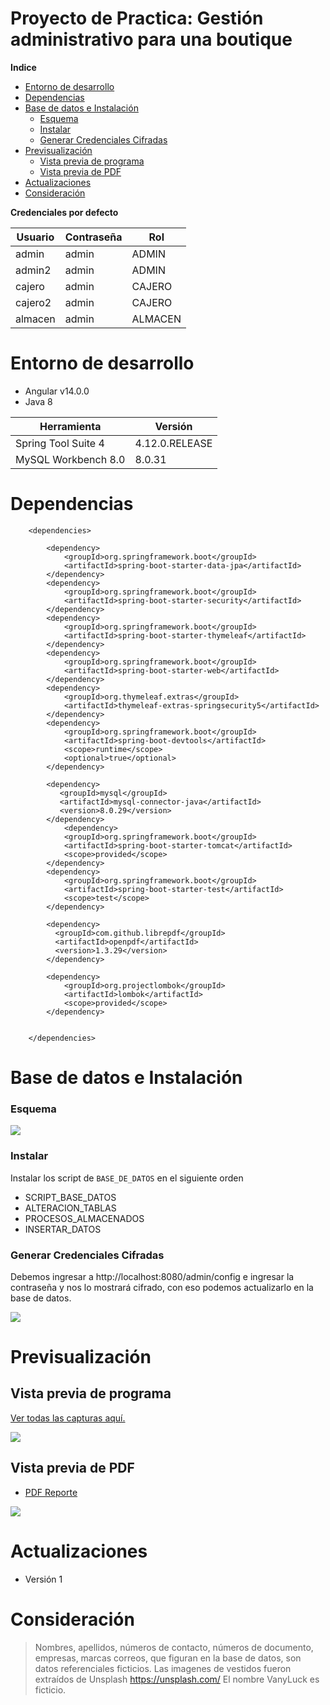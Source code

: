 # Proyecto de Practica: Gestión administrativo para una boutique

**Indice**

* [Entorno de desarrollo](#entorno-de-desarrollo)
* [Dependencias](#dependencias)
* [Base de datos e Instalación](#base-de-datos-e-instalación)
    - [Esquema](#esquema)
    - [Instalar](#instalar)
    - [Generar Credenciales Cifradas](#generar-credenciales-cifradas)
* [Previsualización](#previsualización)
    - [Vista previa de programa](#vista-previa-de-programa)
    - [Vista previa de PDF](#vista-previa-de-pdf)
* [Actualizaciones](#actualizaciones)
* [Consideración](#consideración)


**Credenciales por defecto**

| Usuario | Contraseña | Rol |
| ------------ | ------------ | ------------ | 
| admin | admin | ADMIN |
| admin2 | admin | ADMIN |
| cajero | admin | CAJERO |
| cajero2 | admin | CAJERO |
| almacen | admin | ALMACEN |


# Entorno de desarrollo

- Angular v14.0.0
- Java 8


| Herramienta | Versión |
| ------------ | ------------ | 
|  Spring Tool Suite 4  | 4.12.0.RELEASE |
| MySQL Workbench 8.0 | 8.0.31 |



# Dependencias

```
	<dependencies>
	
		<dependency>
			<groupId>org.springframework.boot</groupId>
			<artifactId>spring-boot-starter-data-jpa</artifactId>
		</dependency>
		<dependency>
			<groupId>org.springframework.boot</groupId>
			<artifactId>spring-boot-starter-security</artifactId>
		</dependency>
		<dependency>
			<groupId>org.springframework.boot</groupId>
			<artifactId>spring-boot-starter-thymeleaf</artifactId>
		</dependency>
		<dependency>
			<groupId>org.springframework.boot</groupId>
			<artifactId>spring-boot-starter-web</artifactId>
		</dependency>
		<dependency>
			<groupId>org.thymeleaf.extras</groupId>
			<artifactId>thymeleaf-extras-springsecurity5</artifactId>
		</dependency>	
		<dependency>
			<groupId>org.springframework.boot</groupId>
			<artifactId>spring-boot-devtools</artifactId>
			<scope>runtime</scope>
			<optional>true</optional>
		</dependency>	

	    <dependency>
	       <groupId>mysql</groupId>
	       <artifactId>mysql-connector-java</artifactId>
	       <version>8.0.29</version>
	    </dependency>
    		<dependency>
			<groupId>org.springframework.boot</groupId>
			<artifactId>spring-boot-starter-tomcat</artifactId>
			<scope>provided</scope>
		</dependency>
		<dependency>
			<groupId>org.springframework.boot</groupId>
			<artifactId>spring-boot-starter-test</artifactId>
			<scope>test</scope>
		</dependency>
		        
        <dependency>
		  <groupId>com.github.librepdf</groupId>
		  <artifactId>openpdf</artifactId>
		  <version>1.3.29</version>
		</dependency>
		
		<dependency>
			<groupId>org.projectlombok</groupId>
			<artifactId>lombok</artifactId>
			<scope>provided</scope>
		</dependency>
		
		
	</dependencies>
```



# Base de datos e Instalación

### Esquema

![](https://i.postimg.cc/gdcmNwp3/data-vanyluck.png)

### Instalar

Instalar los script de `BASE_DE_DATOS` en el siguiente orden

* SCRIPT_BASE_DATOS
* ALTERACION_TABLAS
* PROCESOS_ALMACENADOS
* INSERTAR_DATOS

### Generar Credenciales Cifradas

Debemos ingresar a http://localhost:8080/admin/config e ingresar la contraseña y nos lo mostrará cifrado, con eso podemos actualizarlo en la base de datos.


 ![](https://i.postimg.cc/hSbR0n3C/img-8.png) 



# Previsualización

## Vista previa de programa

[Ver todas las capturas aquí.](https://drive.google.com/drive/folders/14NQ0OrYtI6IAaRkwnCwt4LxmpDzzHXYs?usp=drive_link "Ver todas las capturas aquí.")

 ![](https://i.postimg.cc/hg0RmK7h/img-5.png) 


## Vista previa de PDF


- [PDF Reporte](https://drive.google.com/file/d/1ClQWHereeEddy5rlXOE2dhy1fFhHZC8Z/view?usp=drive_link "PDF Reporte")

![](https://i.postimg.cc/QCWhM9Dp/reporte.jpg) 


# Actualizaciones

- Versión 1

# Consideración
> Nombres, apellidos, números de contacto, números de documento, empresas, marcas correos, que figuran en la base de datos, son datos referenciales ficticios.
> Las imagenes de vestidos fueron extraídos de Unsplash https://unsplash.com/
> El nombre VanyLuck es ficticio.